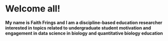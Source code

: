 # Welcome all!
**My name is Faith Frings and I am a discipline-based education researcher interested in topics related to undergraduate student motivation and engagement in data science in biology and quantitative biology education**

